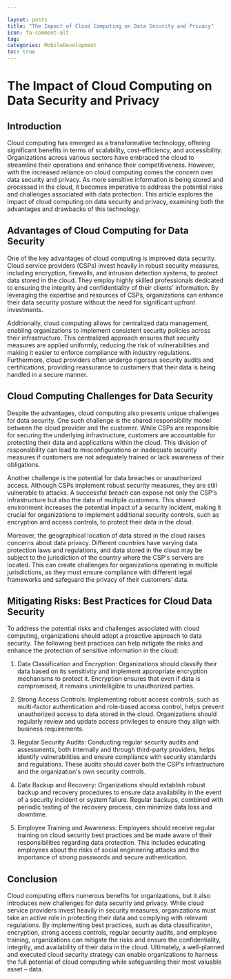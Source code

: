 ```yaml
---

layout: posts
title: "The Impact of Cloud Computing on Data Security and Privacy"
icon: fa-comment-alt
tag:      
categories: MobileDevelopment
toc: true
---
```




# The Impact of Cloud Computing on Data Security and Privacy

## Introduction

Cloud computing has emerged as a transformative technology, offering significant benefits in terms of scalability, cost-efficiency, and accessibility. Organizations across various sectors have embraced the cloud to streamline their operations and enhance their competitiveness. However, with the increased reliance on cloud computing comes the concern over data security and privacy. As more sensitive information is being stored and processed in the cloud, it becomes imperative to address the potential risks and challenges associated with data protection. This article explores the impact of cloud computing on data security and privacy, examining both the advantages and drawbacks of this technology.

## Advantages of Cloud Computing for Data Security

One of the key advantages of cloud computing is improved data security. Cloud service providers (CSPs) invest heavily in robust security measures, including encryption, firewalls, and intrusion detection systems, to protect data stored in the cloud. They employ highly skilled professionals dedicated to ensuring the integrity and confidentiality of their clients' information. By leveraging the expertise and resources of CSPs, organizations can enhance their data security posture without the need for significant upfront investments.

Additionally, cloud computing allows for centralized data management, enabling organizations to implement consistent security policies across their infrastructure. This centralized approach ensures that security measures are applied uniformly, reducing the risk of vulnerabilities and making it easier to enforce compliance with industry regulations. Furthermore, cloud providers often undergo rigorous security audits and certifications, providing reassurance to customers that their data is being handled in a secure manner.

## Cloud Computing Challenges for Data Security

Despite the advantages, cloud computing also presents unique challenges for data security. One such challenge is the shared responsibility model between the cloud provider and the customer. While CSPs are responsible for securing the underlying infrastructure, customers are accountable for protecting their data and applications within the cloud. This division of responsibility can lead to misconfigurations or inadequate security measures if customers are not adequately trained or lack awareness of their obligations.

Another challenge is the potential for data breaches or unauthorized access. Although CSPs implement robust security measures, they are still vulnerable to attacks. A successful breach can expose not only the CSP's infrastructure but also the data of multiple customers. This shared environment increases the potential impact of a security incident, making it crucial for organizations to implement additional security controls, such as encryption and access controls, to protect their data in the cloud.

Moreover, the geographical location of data stored in the cloud raises concerns about data privacy. Different countries have varying data protection laws and regulations, and data stored in the cloud may be subject to the jurisdiction of the country where the CSP's servers are located. This can create challenges for organizations operating in multiple jurisdictions, as they must ensure compliance with different legal frameworks and safeguard the privacy of their customers' data.

## Mitigating Risks: Best Practices for Cloud Data Security

To address the potential risks and challenges associated with cloud computing, organizations should adopt a proactive approach to data security. The following best practices can help mitigate the risks and enhance the protection of sensitive information in the cloud:

1. Data Classification and Encryption: Organizations should classify their data based on its sensitivity and implement appropriate encryption mechanisms to protect it. Encryption ensures that even if data is compromised, it remains unintelligible to unauthorized parties.

2. Strong Access Controls: Implementing robust access controls, such as multi-factor authentication and role-based access control, helps prevent unauthorized access to data stored in the cloud. Organizations should regularly review and update access privileges to ensure they align with business requirements.

3. Regular Security Audits: Conducting regular security audits and assessments, both internally and through third-party providers, helps identify vulnerabilities and ensure compliance with security standards and regulations. These audits should cover both the CSP's infrastructure and the organization's own security controls.

4. Data Backup and Recovery: Organizations should establish robust backup and recovery procedures to ensure data availability in the event of a security incident or system failure. Regular backups, combined with periodic testing of the recovery process, can minimize data loss and downtime.

5. Employee Training and Awareness: Employees should receive regular training on cloud security best practices and be made aware of their responsibilities regarding data protection. This includes educating employees about the risks of social engineering attacks and the importance of strong passwords and secure authentication.

## Conclusion

Cloud computing offers numerous benefits for organizations, but it also introduces new challenges for data security and privacy. While cloud service providers invest heavily in security measures, organizations must take an active role in protecting their data and complying with relevant regulations. By implementing best practices, such as data classification, encryption, strong access controls, regular security audits, and employee training, organizations can mitigate the risks and ensure the confidentiality, integrity, and availability of their data in the cloud. Ultimately, a well-planned and executed cloud security strategy can enable organizations to harness the full potential of cloud computing while safeguarding their most valuable asset – data.